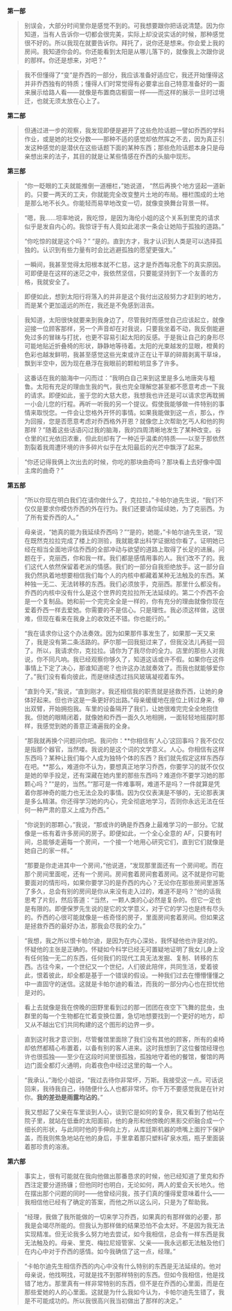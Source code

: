 **第一部**

> 别误会，大部分时间里你是感觉不到的。可我想要跟你把话说清楚。因为你知道，当有人告诉你一切都会很完美，实际上却没说实话的时候，那种感觉很不好的。所以我现在就要告诉你。拜托了，说你还是想来。你会爱上我的房间。我知道你会的。你还能看到太阳是从哪儿落下的，就像我上次跟你说的那样。你还是想来，对吧？”
> 

> 我不但懂得了“变”是乔西的一部分，我应该准备好适应它，我还开始懂得这并非乔西独有的特质；懂得人们时常觉得有必要拿出自己特意准备好的一面来展示给路人看——就像是布置商店橱窗一样——而这样的展示一旦时过境迁，也就无须太放在心上了。
> 

**第二部**

> 但通过进一步的观察，我发现即便是避开了这些危险话题一譬如乔西的学科作业，或是她的社交分数——那种不适的感觉却依然挥之不去，因为真正引发这种感觉的是潜伏在这些话题下面的某种东西；那些危险话题本身只是母亲想出来的法子，其目的就是让某些情感在乔西的头脑中现形。
> 

**第三部**

> “你一眨眼的工夫就能推倒一道栅栏，”她说道， “然后再换个地方竖起一道新的。只要一两天的工夫，你就能完全改变整片土地的布局。栅栏围成的土地是那么地不长久。你能轻而易举地改变一切，就像变换舞台背景一样。
> 

> “嗯，我……坦率地说，我吃惊，是因为海伦小姐的这个关系到里克的请求似乎是发自内心的。我惊讶于有人竟如此渴求一条会让她陷于孤独的道路。”
> 
> 
> “你吃惊的就是这个吗？”
> “是的。直到方才，我才认识到人类是可以选择孤独的。认识到有些力量有时会比逃避孤独的愿望更强大。”
> 

> 一瞬间，我甚至觉得太阳根本就不仁慈，这才是乔西每况愈下的真实原因。可即便是在这样的迷茫之中，我依然坚信，只要能坚持到下一个友善的方格，我就安全了。
> 

> 即便如此，想到太阳行将落入的并非是这个我付出这般努力才赶到的地方，而是某个更加遥远的所在，我还是不免感到沮丧。
> 

> 我知道，太阳很快就要来到我身边了，尽管我时而感觉自己应该起立，就像迎接一位顾客那样，另一个声音却在对我说，只要我坐着不动，我反倒能避免过多的冒昧与打扰，也更不容易引起太阳的反感。于是我让自己的身形尽可能地贴近折叠椅的形状，静静地等待着。太阳的光束越发的显眼，橙黄的色彩也越发鲜明，我甚至感觉这些光束或许正在让干草的碎屑剥离干草垛，飘到半空中，因为现在悬浮在我眼前的颗粒明显多了许多。
> 

> 这番话在我的脑海中一闪而过：“我明白自己来到这里是多么地唐突与粗鲁。太阳有充足的理由生我的气，我也完全理解您甚至都不愿意考虑一下我的请求。即便如此，鉴于您的大慈大悲，我想我也许还是可以请求您再耽搁一小会儿您的行程。再听一听我的另一个提议。假使我能够做一件特别的事情来取悦您。一件会让您格外开怀的事情。如果我能做到这一点，那么，作为回报，您是否愿意考虑对乔西格外开恩？就像您上次帮助乞丐人和他的狗那样？”随着这些话语闪过我的脑海，我的四周清晰地发生了某种改变。谷仓里的红光依旧浓重，但此刻却有了一种近乎温柔的特质——以至于那依然割裂着我周遭环境的许多碎片似乎在太阳最后的光芒中飘浮了起来。
> 

> “你还记得我俩上次出去的时候，你吃的那块曲奇吗？那块看上去好像中国主席的曲奇？”
> 

**第五部**

> “所以你现在明白我们在请你做什么了，克拉拉，”卡帕尔迪先生说，“我们不仅仅是要求你模仿乔西的外在行为。我们还要请你延续她，为了克丽西。为了所有爱乔西的人。”
> 

> 母亲说，“她真的能为我延续乔西吗？”“是的，她能，”卡帕尔迪先生说，“现在既然克拉拉完成了楼上的测验，我就能拿出科学证据给你看了。证明她已经在相当全面地评估乔西的全部冲动与欲望的道路上取得了长足的进展。问题在于，克丽西，你和我一样。我们都是感情用事的人。我们改不了的。我们这代人依然保留着老派的情感。我们的一部分自我拒绝放手。这一部分自我仍然执着地想要相信我们每个人的内核中都藏着某种无法触及的东西。某种独一无二、无法转移的东西。我们必须放手，克丽西。那里什么都没有。乔西的内核中没有什么是这个世界的克拉拉所无法延续的。第二个乔西不会是一个复制品。她和前一个完完全全是一样的，你有充分的理由就像你现在爱着乔西一样去爱她。你需要的不是信心。只是理性。我必须这样做，这很难，但现在看来在我身上的收效还不错。你也能行的。”
> 

> “我在请求你让这个办法奏效。因为如果那件事发生了，如果那一天又来了，我是没有第二条活路的。萨尔那一回我挺过来了，但我没法儿再挺一回了。所以，我请求你，克拉拉。请你为了我尽你的全力。店里的那些人对我说，你不同凡响。我已经观察你够久了，知道这话或许不假。如果你在这件事情上下定了决心，那谁知道呢？也许这办法就奏效了。而我也就能够爱你了。”我们没有看向彼此，而是继续透过挡风玻璃凝视着车外。
> 

> “直到今天，”我说，“直到刚才。我还相信我的职责就是拯救乔西，让她的身体好起来。但也许这是一条更好的出路。”母亲缓缓地在座位上转过身来，伸出双臂，开始拥抱我。车里的设备隔开了我们，让她很难完完全全地抱住我。但她的眼睛闭着，就像她和乔西一面久久地相拥，一面轻轻地摇摆时那样，我感觉到她的善意正涌遍我的全身。
> 

> “那我就再换个问题问你吧。我问你：**你相信有’人心’这回事吗？我不仅仅是指那个器官，当然喽。我说的是这个词的文学意义。人心。你相信有这样东西吗？某种让我们每个人成为独特个体的东西？我们就先假定这样东西存在吧。**那么，难道你不认为，要想真正地学习乔西，你要学习的就不仅仅是她的举手投足，还有深藏在她内里的那些东西吗？难道你不要学习她的那颗心吗？”“是的，当然。”“那可是一件难事啊，难道不是吗？一件就算是凭着你那神奇的能力也无法企及的事情。因为仅仅表演是不够的，无论那表演是多么精湛。你还得学习她的内心，完全彻底地学习，否则你永远无法在任何一种严肃的意义上成为乔西。”
> 

> “你说到的那颗心，”我说，“那或许的确是乔西身上最难学习的一部分。它就像是一栋有着许多房间的房子。即便如此，一个全心全意的 AF，只要有时间，总能够走遍每一个房间，一个接一个地用心研究它们，直到它们就像是她自己的家一样。”
> 
> 
> “那要是你走进其中一个房间，”他说道，“发现那里面还有一个房间呢。而在那个房间里面呢，还有一个房间。房间套着房间套着房间。这不就是你可能要面对的情形吗，如果你要学习的是乔西的内心？无论你在那些房间里游荡了多久，总会有别的房间是你从来没有走入过的，难道不是吗？”他的话我思考了片刻，然后答道：“当然，一颗人类的心必然是复杂的。但它一定也是有限的。即便保罗先生说的是它的文学意义，对于它的学习也是终有尽头的。乔西的心很可能就像是一栋奇怪的房子，里面房间套着房间。但如果这是拯救乔西的最好办法，那我会尽我的全力。”
> 

> “我想，我之所以恨卡帕尔迪，是因为在内心深处，我怀疑他也许是对的。怀疑他的主张是正确的。怀疑如今科学已经无可置疑地证明了我女儿身上没有任何独一无二的东西，任何我们的现代工具无法发掘、复制、转移的东西。古往今来，一个世纪又一个世纪，人们彼此陪伴，共同生活，爱着彼此，恨着彼此，却全都是基于一个错误的假设。一种我们过去在懵懵懂懂之中一直固守的迷信。这就是卡帕尔迪的看法，而我的一部分内心也在担忧他是对的。
> 

> 看上去就像是我在傍晚的田野里看到过的那一团团在夜空下飞舞的昆虫，虫群里的每一个生物都在忙着变换位置，急切地想要找到一个更好的地方，却又从不越出它们共同构建的这个图形的边界一步。
> 

> 直到这时我才意识到，尽管餐馆里面除了我们没有其他的顾客，所有的桌椅却依然都精心布置着，以备有别的客人进来。这时我想到了这位餐馆经理也许也很孤独——至少在这段时间里很孤独，孤独地守着他的餐馆，餐馆的两边门面全都灯火通明，向着夜色中经过这里的每一个人。
> 

> “我承认，”海伦小姐说，“我过去待你非常坏，万斯。我接受这一点。可话说回来，我待我自己，待随便什么人也都非常坏。你千万不要感觉我是在针对你。**我的差劲是雨露均沾的**。”
> 

> 我又想起了父亲在车里谈到人心，谈到它是如何的复杂，我又看到了他站在院子里，就站在低垂的太阳面前，他的身形和他傍晚的黑影交织融合成一个细长的形状，与此同时他的手伸向上方，从库廷斯机器的喷嘴上面拧下保护盖，而我则焦急地站在他的身后，手里拿着那只塑料矿泉水瓶，瓶子里面装着那珍贵的溶液。
> 

**第六部**

> 事实上，很有可能就在我向他做出那番恳求的时候，他已经知道了里克和乔西注定要分道扬镰；但他同时也明白，无论如何，两人的爱会天长地久。他在摆出那个问题的同时——他曾经问我，孩子们真的懂得爱意味着什么——我相信他已经有了确定的答案，而他之所以这么问，只是为了帮助我。
> 

> “经理，我做了我所能做的一切来学习乔西，如果真的有那样做的必要，那我是会竭尽所能的。但我认为那样做的结果恐怕不会太好。不是因为我无法实现精准。但无论我多么努力地去尝试，如今我相信，总会有一样东西是我无法触及的。母亲、里克、梅拉尼娅管家、父亲——我永远都无法触及他们在内心中对于乔西的感情。如今我确信了这一点，经理。”
> 

> “卡帕尔迪先生相信乔西的内心中没有什么特别的东西是无法延续的。他对母亲说，他找啊找，可就是找不到那样特别的东西。但如今我相信，他是找错了地方。那里真有一样非常特别的东西，但不是在乔西的心里面，而是在那些爱她的人的心里面。这就是为什么我如今认为，卡帕尔迪先生错了，我是不可能成功的。所以我很高兴我当初做出了那样的决定。”
>